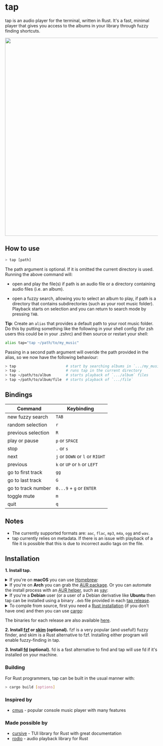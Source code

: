 # tap

tap is an audio player for the terminal, written in Rust. It's a fast, minimal player that gives you access to the albums in your library through fuzzy finding shortcuts.

<img src="https://github.com/timdubbins/tap/blob/master/doc/tap_screenshot.png" width="650"/>

## How to use

```bash
> tap [path]
```

The path argument is optional. If it is omitted the current directory is used. Running the above command will:

- open and play the file(s) if path is an audio file or a directory containing audio files (i.e. an album).

- open a fuzzy search, allowing you to select an album to play, if path is a directory that contains subdirectories (such as your root music folder). Playback starts on selection and you can return to search mode by pressing `TAB`.

**Tip**: Create an `alias` that provides a default path to your root music folder. Do this by putting something like the following in your shell config (for zsh users this could be in your .zshrc) and then source or restart your shell:

``` bash
alias tap="tap ~/path/to/my_music"
```

Passing in a second path argument will overide the path provided in the alias, so we now have the following behaviour:
``` bash
> tap                       # start by searching albums in `.../my_music`
> tap .                     # runs tap in the current directory
> tap ~/path/to/album       # starts playback of `.../album` files
> tap ~/path/to/album/file  # starts playback of `.../file`
```

## Bindings

Command | Keybinding
---|---
new fuzzy search | `TAB`
random selection | `r`
previous selection | `R`
play or pause | `p` or `SPACE`
stop | `.` or `s`
next | `j` or `DOWN` or `l` or `RIGHT`
previous | `k` or `UP` or `h` or `LEFT`
go to first track | `gg`
go to last track | `G`
go to track number | `0...9` + `g` or `ENTER`
toggle mute | `m`
quit | `q`

## Notes

- The currently supported formats are: `aac`, `flac`, `mp3`, `m4a`, `ogg` and `wav`.
- tap currently relies on metadata. If there is an issue with playback of a file it is possible that this is due to incorrect audio tags on the file.

## Installation

**1. Install tap.**

<details>
<summary>If you're on <b>macOS</b> you can use <a href="https://brew.sh/">Homebrew</a>:</summary>
<br>

```bash
> brew install timdubbins/tap/tap
> tap --version
0.2.0
```
</details>

<details>
<summary>If you're on <b>Arch</b> you can grab the <a href="https://aur.archlinux.org/packages/tap">AUR package</a>.
Or you can automate the install process with an <a href="https://wiki.archlinux.org/title/AUR_helpers">AUR helper</a>,
such as <a href="https://github.com/Jguer/yay">yay</a>:</summary>
<br>

```bash
> yay -S tap
> tap --version
0.2.0
```
</details>

<details>
<summary>If you're a <b>Debian</b> user (or a user of a Debian derivative like <b>Ubuntu</b> then tap can be installed using a binary <code>.deb</code> file provided in each <a href="https://github.com/timdubbins/tap/releases/tag/v0.2.0">tap release</a>.</summary>
<br>

```bash
> curl -LO https://github.com/timdubbins/tap/releases/download/v0.2.0/tap_v0.2.0_amd64.deb
> sudo dpkg -i tap_v0.2.0_amd64.deb
> tap --version
0.2.0
```
</details>

<details>
<summary>To compile from source, first you need a <a href="https://www.rust-lang.org/">Rust installation</a> (if you don't have one) and then you can use <a href="https://github.com/rust-lang/cargo">cargo</a>:</summary>
<br>

```bash
> git clone https://github.com/timdubbins/tap
> cd tap
> cargo install --path .
> tap --version
0.2.0
```
</details>

The binaries for each release are also available [here](https://github.com/timdubbins/tap/releases/tag/v0.2.0).

**2. Install [fzf](https://github.com/junegunn/fzf) or [skim](https://github.com/lotabout/skim) (optional).** fzf is a very popular (and useful!) fuzzy finder, and skim is a Rust alternative to fzf. Installing either program will enable fuzzy-finding in tap.

**3. Install [fd](https://github.com/sharkdp/fd) (optional).** fd is a fast alternative to find and tap will use fd if it's installed on your machine.

### Building

For Rust programmers, tap can be built in the usual manner with:
```bash
> cargo build [options]
```

### Inspired by

- [cmus](https://github.com/cmus/cmus) - popular console music player with many features

### Made possible by

- [cursive](https://github.com/gyscos/cursive) - TUI library for Rust with great documentation
- [rodio](https://github.com/RustAudio/rodio) - audio playback library for Rust
